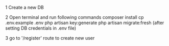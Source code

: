 1 Create a new DB

2 Open terminal and run following commands
    composer install
    cp .env.example .env
    php artisan key:generate
    php artisan migrate:fresh (after setting DB credentials in .env file)

3 go to '/register' route to create new user
    

    
